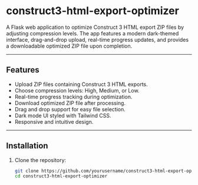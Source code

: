 # construct3-html-export-optimizer

A Flask web application to optimize Construct 3 HTML export ZIP files by adjusting compression levels. The app features a modern dark-themed interface, drag-and-drop upload, real-time progress updates, and provides a downloadable optimized ZIP file upon completion.

---

## Features

- Upload ZIP files containing Construct 3 HTML exports.
- Choose compression levels: High, Medium, or Low.
- Real-time progress tracking during optimization.
- Download optimized ZIP file after processing.
- Drag and drop support for easy file selection.
- Dark mode UI styled with Tailwind CSS.
- Responsive and intuitive design.

---

## Installation

1. Clone the repository:

   ```bash
   git clone https://github.com/yourusername/construct3-html-export-optimizer.git
   cd construct3-html-export-optimizer

